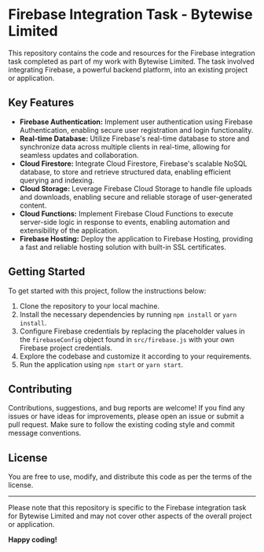 # Firebase Integration Task - Bytewise Limited

This repository contains the code and resources for the Firebase integration task completed as part of my work with Bytewise Limited. The task involved integrating Firebase, a powerful backend platform, into an existing project or application.

## Key Features

- **Firebase Authentication:** Implement user authentication using Firebase Authentication, enabling secure user registration and login functionality.
- **Real-time Database:** Utilize Firebase's real-time database to store and synchronize data across multiple clients in real-time, allowing for seamless updates and collaboration.
- **Cloud Firestore:** Integrate Cloud Firestore, Firebase's scalable NoSQL database, to store and retrieve structured data, enabling efficient querying and indexing.
- **Cloud Storage:** Leverage Firebase Cloud Storage to handle file uploads and downloads, enabling secure and reliable storage of user-generated content.
- **Cloud Functions:** Implement Firebase Cloud Functions to execute server-side logic in response to events, enabling automation and extensibility of the application.
- **Firebase Hosting:** Deploy the application to Firebase Hosting, providing a fast and reliable hosting solution with built-in SSL certificates.

## Getting Started

To get started with this project, follow the instructions below:

1. Clone the repository to your local machine.
2. Install the necessary dependencies by running `npm install` or `yarn install`.
3. Configure Firebase credentials by replacing the placeholder values in the `firebaseConfig` object found in `src/firebase.js` with your own Firebase project credentials.
4. Explore the codebase and customize it according to your requirements.
5. Run the application using `npm start` or `yarn start`.


## Contributing

Contributions, suggestions, and bug reports are welcome! If you find any issues or have ideas for improvements, please open an issue or submit a pull request. Make sure to follow the existing coding style and commit message conventions.

## License
 
 You are free to use, modify, and distribute this code as per the terms of the license.

---

Please note that this repository is specific to the Firebase integration task for Bytewise Limited and may not cover other aspects of the overall project or application.

**Happy coding!**
